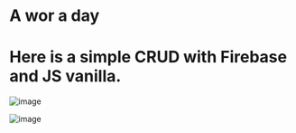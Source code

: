 # A wor a day
# Here is a simple CRUD with Firebase and JS vanilla.

![image](https://github.com/GodDoesNotPlayDice/JS-CRUD/assets/104604407/c9b26b9e-3412-4fef-aef7-be2f3bfd647b)

![image](https://github.com/GodDoesNotPlayDice/JS-CRUD/assets/104604407/67641916-17b1-4a46-938e-eb636b612c98)
